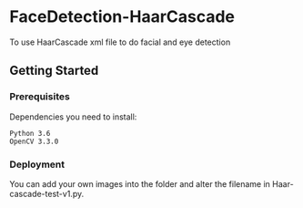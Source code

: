 # FaceDetection-HaarCascade
To use HaarCascade xml file to do facial and eye detection
## Getting Started
### Prerequisites
Dependencies you need to install:

    Python 3.6
    OpenCV 3.3.0
### Deployment
You can add your own images into the folder and alter the filename in Haar-cascade-test-v1.py.
